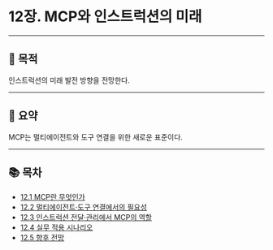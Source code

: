 # 12장. MCP와 인스트럭션의 미래

---

## 🎯 목적
인스트럭션의 미래 발전 방향을 전망한다.

---

## 📌 요약
MCP는 멀티에이전트와 도구 연결을 위한 새로운 표준이다.

---

## 📚 목차
- [12.1 MCP란 무엇인가](./12-1-what-is-mcp.md)
- [12.2 멀티에이전트·도구 연결에서의 필요성](./12-2-why-tools.md)
- [12.3 인스트럭션 전달·관리에서 MCP의 역할](./12-3-instruction-transport.md)
- [12.4 실무 적용 시나리오](./12-4-scenarios.md)
- [12.5 향후 전망](./12-5-outlook.md)

